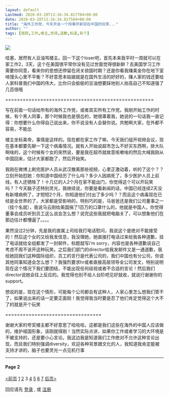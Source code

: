 ```yaml
---
layout: default
Lastmod: 2020-03-28T13:16:34.817704+00:00
date: 2020-03-28T13:16:34.817569+00:00
title: "海外工作党，今天开会一个同事开新冠在中国的玩笑..."
author: ""
tags: [我刚,工作,楼主,觉得,道歉,知道,有个]
---
```


![](https://images.weserv.nl/?url=https%3A//img3.doubanio.com/view/group_topic/l/public/p256494140.jpg)

哇塞，居然有人豆油骂楼主。回一下这个loser吧，首先本来我平时一周就可以在家工作2，3天，这个在美国很平常你没有见过世面觉得很新鲜？去美国学习工作需要你同意，看来你的思想还停留在闭关锁国时期？还是你看我赚美金你在地下室啃馒头心里不平衡？不好意思本姑娘就是在国外生活的好好的，赚人家的钱还要给人家科普我们中国的伟大，比你只会偷偷的豆油想要踩地别人抬高自己不知道强了几百倍哦

\===================================================

写在前面一句话给所有的海外工作党，或者其实所有工作党。我刚开始工作的时候，有个黑人同事，那个时候我也是很怂的，她很罩着我，她说的一句话我一直记得：你想要什么你得自己说出来，你不说没有人会替你说。共勉啊大家，在外都不容易，不能怂

楼主坐标美帝，事情是这样的。现在都在家工作了嘛，今天我们组开视频会议，现在基本都要先聊一下这个病毒情况。就有人开始说超市怎么不好买东西啊，排大队啊啥的，这个时候有个女的突然说，要是我在超市就故意咳嗽啥的然后大喊我刚从中国回来，估计大家都跑了，然后开始笑。

我刚在微博上刷完医护人员从武汉撤离那些视频，心里正激动着，听的了这个？？立刻开始怼她：你知道中国经历了什么吗？多少人因病死了，多少医护人员上前线，有人还牺牲了！十几亿的人2个月在家不能出门，你觉得这个可以开玩笑吗？？今天脑子还特别灵光，我继续说，你要是看新闻的话，中国已经连续2天没有新增病例了，才短短2个月，你知道他们付出了多少吗？？而且这个病毒现在已经是全世界的了，大家都是受影响的，特别巧的是，马爸爸还是我们公司董事之一（挂个名就），我说马云刚给美国捐了1百万的口罩什么的，他就是中国人，你觉得董事会成员听到员工这么说会怎么想？说完这些我就把电脑关了，可以想象他们在那边估计都懵逼了。。。。

果然没过2分钟，先是我的直属上司给我打电话慰问，我说这个是绝对不能接受的！然后这个女的又给我发信息，我没理她，她直接打电话过来给我各种道歉，挂了电话就给全组都发了一封邮件，标题就写i'm sorry，内容也是各种道歉说自己考虑不周不该开这种玩笑。之后我们部门的director给我发邮件又是一通道歉，我给她回我们这种国际组织，员工的言行是代表公司的，我们中国也有分公司，你说其他同事知道会怎么想？？我强烈要求hr或者直接高层领导全公司发文，特别说明现在这个情况下我们要团结，不能出现任何歧视或者不合适的言论！然后我们director说她会往上反应的。我觉得也别不给人台阶吧见好就收，就说行谢谢你的support。

想说的是，现在这个情形，可能每个公司都会有这种人，人家心里怎么想我们管不了，如果说出来的话一定要正面刚！我觉得我当时要是忍了他们肯定觉得这个大不了的就是开个玩笑

\=================================

谢谢大家的夸奖楼主都不好意思了哈哈哈，这都是我们这些在海外的中国人应该做的，维护祖国形象，该刚就得刚！当然实际点讲，如果你工作或者学习的大环境是不被支持的，还是要小心言论。我这边我是知道我们工作绝对不允许这种言论出现，而且我们特别强调diversity，欢迎各种背景跟文化的人，我知道我肯定能被支持才讲的，脑子也要灵光一点见机行事

* * *

#### Page 2

[<前页](https://www.douban.com/group/topic/168463349/?start=100) [1](https://www.douban.com/group/topic/168463349/?start=0) [2](https://www.douban.com/group/topic/168463349/?start=100) 3 [4](https://www.douban.com/group/topic/168463349/?start=300) [5](https://www.douban.com/group/topic/168463349/?start=400) [6](https://www.douban.com/group/topic/168463349/?start=500) [7](https://www.douban.com/group/topic/168463349/?start=600) [后页>](https://www.douban.com/group/topic/168463349/?start=300)

回应请先 [登录](/accounts/register?reason=discuss) , 或 [注册](/accounts/register?reason=discuss)

